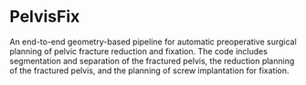 # PelvisFix
An end-to-end geometry-based pipeline for automatic preoperative surgical planning of pelvic fracture reduction and fixation. 
The code includes segmentation and separation of the fractured pelvis, the reduction planning of the fractured pelvis, and the planning of screw implantation for fixation. 
